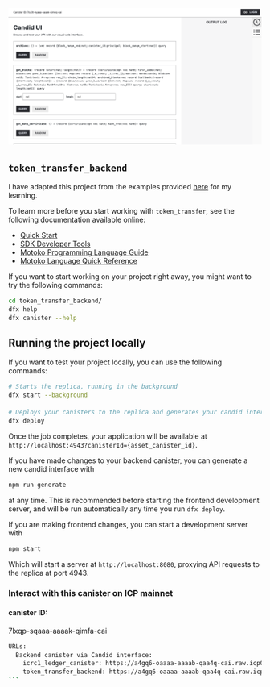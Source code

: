 ![Alt text](/candid-ui.png?raw=true "Candid UI")

## `token_transfer_backend`

I have adapted this project from the examples provided [here](https://github.com/dfinity/examples/tree/master/motoko/token_transfer) for my learning.

To learn more before you start working with `token_transfer`, see the following documentation available online:

- [Quick Start](https://internetcomputer.org/docs/current/developer-docs/setup/deploy-locally)
- [SDK Developer Tools](https://internetcomputer.org/docs/current/developer-docs/setup/install)
- [Motoko Programming Language Guide](https://internetcomputer.org/docs/current/motoko/main/motoko)
- [Motoko Language Quick Reference](https://internetcomputer.org/docs/current/motoko/main/language-manual)

If you want to start working on your project right away, you might want to try the following commands:

```bash
cd token_transfer_backend/
dfx help
dfx canister --help
```

## Running the project locally

If you want to test your project locally, you can use the following commands:

```bash
# Starts the replica, running in the background
dfx start --background

# Deploys your canisters to the replica and generates your candid interface
dfx deploy
```

Once the job completes, your application will be available at `http://localhost:4943?canisterId={asset_canister_id}`.

If you have made changes to your backend canister, you can generate a new candid interface with

```bash
npm run generate
```

at any time. This is recommended before starting the frontend development server, and will be run automatically any time you run `dfx deploy`.

If you are making frontend changes, you can start a development server with

```bash
npm start
```

Which will start a server at `http://localhost:8080`, proxying API requests to the replica at port 4943.

### Interact with this canister on ICP mainnet

#### canister ID: 
7lxqp-sqaaa-aaaak-qimfa-cai

````bash
URLs:
  Backend canister via Candid interface:
    icrc1_ledger_canister: https://a4gq6-oaaaa-aaaab-qaa4q-cai.raw.icp0.io/?id=7cu3t-eyaaa-aaaak-qimeq-cai
    token_transfer_backend: https://a4gq6-oaaaa-aaaab-qaa4q-cai.raw.icp0.io/?id=7lxqp-sqaaa-aaaak-qimfa-cai
```
